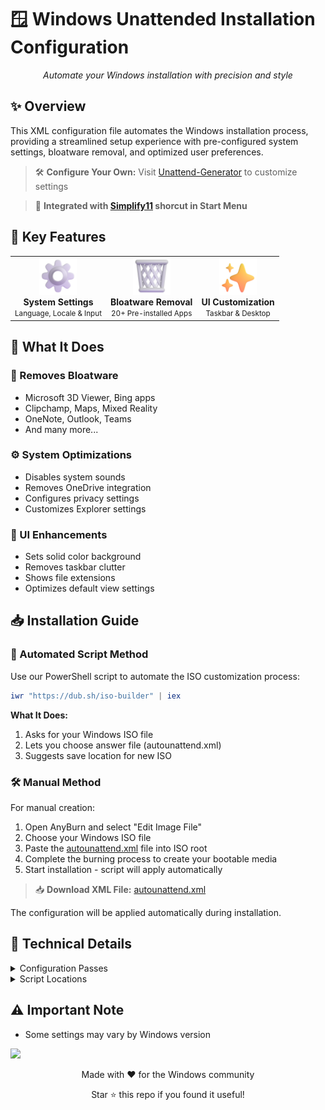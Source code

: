 # 🪟 Windows Unattended Installation Configuration

<div align="center">
  <p><em>Automate your Windows installation with precision and style</em></p>
</div>

## ✨ Overview

This XML configuration file automates the Windows installation process, providing a streamlined setup experience with pre-configured system settings, bloatware removal, and optimized user preferences.

> 🛠️ **Configure Your Own:** Visit [Unattend-Generator](https://schneegans.de/windows/unattend-generator/) to customize settings

> 🔧 **Integrated with [Simplify11](https://github.com/emylfy/simplify11) shorcut in Start Menu**

## 🚀 Key Features

<div align="center">
  <table>
    <tr>
      <td align="center">
        <img src="https://raw.githubusercontent.com/microsoft/fluentui-emoji/main/assets/Gear/3D/gear_3d.png" width="60px" alt="Settings">
        <br/><b>System Settings</b>
        <br/><small>Language, Locale & Input</small>
      </td>
      <td align="center">
        <img src="https://raw.githubusercontent.com/microsoft/fluentui-emoji/main/assets/Wastebasket/3D/wastebasket_3d.png" width="60px" alt="Cleanup">
        <br/><b>Bloatware Removal</b>
        <br/><small>20+ Pre-installed Apps</small>
      </td>
      <td align="center">
        <img src="https://raw.githubusercontent.com/microsoft/fluentui-emoji/main/assets/Sparkles/3D/sparkles_3d.png" width="60px" alt="Customization">
        <br/><b>UI Customization</b>
        <br/><small>Taskbar & Desktop</small>
      </td>
    </tr>
  </table>
</div>

## 🎯 What It Does

### 🧹 Removes Bloatware
- Microsoft 3D Viewer, Bing apps
- Clipchamp, Maps, Mixed Reality
- OneNote, Outlook, Teams
- And many more...

### ⚙️ System Optimizations
- Disables system sounds
- Removes OneDrive integration
- Configures privacy settings
- Customizes Explorer settings

### 🎨 UI Enhancements
- Sets solid color background
- Removes taskbar clutter
- Shows file extensions
- Optimizes default view settings

## 📥 Installation Guide

### 🚀 Automated Script Method
Use our PowerShell script to automate the ISO customization process:

```powershell
iwr "https://dub.sh/iso-builder" | iex
```

**What It Does:**
1. Asks for your Windows ISO file
2. Lets you choose answer file (autounattend.xml)
3. Suggests save location for new ISO

### 🛠️ Manual Method

For manual creation:  
1. Open AnyBurn and select "Edit Image File"
2. Choose your Windows ISO file
3. Paste the [autounattend.xml](https://github.com/emylfy/simplify11/blob/main/src/docs/autounattend.xml) file into ISO root
4. Complete the burning process to create your bootable media
5. Start installation - script will apply automatically

> 📥 **Download XML File:** [autounattend.xml](https://github.com/emylfy/simplify11/blob/main/src/docs/autounattend.xml)

The configuration will be applied automatically during installation.

## 🔧 Technical Details

<details>
<summary>Configuration Passes</summary>

- `windowsPE`: Initial setup configuration
- `specialize`: System customization
- `oobeSystem`: Out-of-box experience settings
</details>

<details>
<summary>Script Locations</summary>

- Main scripts: `C:\Windows\Setup\Scripts\`
- Temp files: `C:\Windows\Temp\`
- Logs: Various `.log` files for debugging
</details>

## ⚠️ Important Note

- Some settings may vary by Windows version

![](https://github.com/emylfy/simplify11/blob/main/src/media/separator.png)

<div align="center">
  <p>Made with ❤️ for the Windows community</p>
  <p>Star ⭐ this repo if you found it useful!</p>
</div>